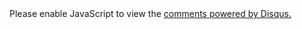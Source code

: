<div>
	<ul style="list-style: none; margin: 0; padding: 0;">
		<li>
			<div id="disqus_thread"></div>
			<script type="text/javascript">
				var disqus_shortname = '027';
			  (function() {
			      var dsq = document.createElement('script'); dsq.type = 'text/javascript'; dsq.async = true;
			      dsq.src = 'http://' + disqus_shortname + '.disqus.com/embed.js';
			      (document.getElementsByTagName('head')[0] || document.getElementsByTagName('body')[0]).appendChild(dsq);
			  })();
			</script>
			<noscript>Please enable JavaScript to view the <a href="http://disqus.com/?ref_noscript">comments powered by Disqus.</a></noscript>
		</li>
	</ul>
</div>
